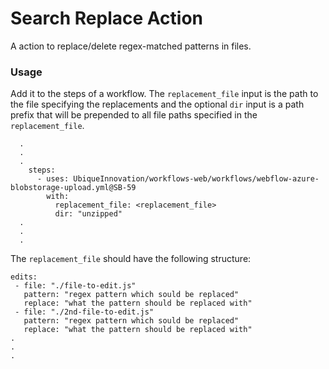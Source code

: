 # Search Replace Action

A action to replace/delete regex-matched patterns in files.

### Usage

Add it to the steps of a workflow.
The `replacement_file` input is the path to the file specifying the replacements and the optional `dir` input is a path prefix that will be prepended to all file paths specified in the `replacement_file`.

```
  .
  .
  .
    steps:
      - uses: UbiqueInnovation/workflows-web/workflows/webflow-azure-blobstorage-upload.yml@SB-59
        with:
          replacement_file: <replacement_file>
          dir: "unzipped"
  .
  .
  .
```

The `replacement_file` should have the following structure:

```
edits:
 - file: "./file-to-edit.js"
   pattern: "regex pattern which sould be replaced"
   replace: "what the pattern should be replaced with"
 - file: "./2nd-file-to-edit.js"
   pattern: "regex pattern which sould be replaced"
   replace: "what the pattern should be replaced with"
.
.
.
```
